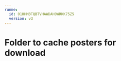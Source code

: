 ```yaml
---
runme:
  id: 01HHM3TQBTVHAWDAH0WRKK75Z5
  version: v3
---
```


# Folder to cache posters for download